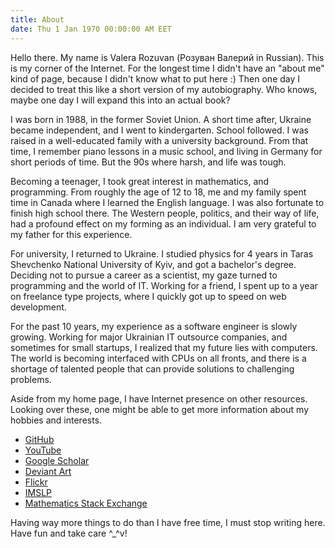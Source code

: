 ```yaml
---
title: About
date: Thu 1 Jan 1970 00:00:00 AM EET
---
```


Hello there. My name is Valera Rozuvan (Розуван Валерий in Russian). This is my corner of the Internet. For the longest time I didn't have an "about me" kind of page, because I didn't know what to put here :) Then one day I decided to treat this like a short version of my autobiography. Who knows, maybe one day I will expand this into an actual book?

I was born in 1988, in the former Soviet Union. A short time after, Ukraine became independent, and I went to kindergarten. School followed. I was raised in a well-educated family with a university background. From that time, I remember piano lessons in a music school, and living in Germany for short periods of time. But the 90s where harsh, and life was tough.

Becoming a teenager, I took great interest in mathematics, and programming. From roughly the age of 12 to 18, me and my family spent time in Canada where I learned the English language. I was also fortunate to finish high school there. The Western people, politics, and their way of life, had a profound effect on my forming as an individual. I am very grateful to my father for this experience.

For university, I returned to Ukraine. I studied physics for 4 years in Taras Shevchenko National University of Kyiv, and got a bachelor's degree. Deciding not to pursue a career as a scientist, my gaze turned to programming and the world of IT. Working for a friend, I spent up to a year on freelance type projects, where I quickly got up to speed on web development.

For the past 10 years, my experience as a software engineer is slowly growing. Working for major Ukrainian IT outsource companies, and sometimes for small startups, I realized that my future lies with computers. The world is becoming interfaced with CPUs on all fronts, and there is a shortage of talented people that can provide solutions to challenging problems.

Aside from my home page, I have Internet presence on other resources. Looking over these, one might be able to get more information about my hobbies and interests.

- [GitHub](https://github.com/valera-rozuvan)
- [YouTube](https://www.youtube.com/user/valerarozuvan)
- [Google Scholar](https://scholar.google.com.ua/citations?hl=en&user=1LY0cckAAAAJ)
- [Deviant Art](https://www.deviantart.com/valera-rozuvan)
- [Flickr](https://www.flickr.com/people/valera-rozuvan/)
- [IMSLP](https://imslp.org/wiki/Category:Rozouvan,_Valerij_Stanislavovich)
- [Mathematics Stack Exchange](https://math.stackexchange.com/users/126736/valera-rozuvan)

Having way more things to do than I have free time, I must stop writing here. Have fun and take care ^_^v!
